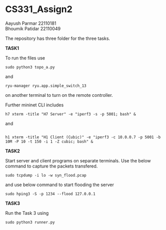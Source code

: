 # CS331_Assign2

Aayush Parmar 22110181  
Bhoumik Patidar 22110049

The repository has three folder for the three tasks.

**TASK1**

To run the files use 
```
sudo python3 topo_a.py
```
and 
```
ryu-manager ryu.app.simple_switch_13
``` 
on another terminal to turn on the remote controller.

Further mininet CLI includes
```
h7 xterm -title "H7 Server" -e "iperf3 -s -p 5001; bash" &
```
and 
```

h1 xterm -title "H1 Client (Cubic)" -e "iperf3 -c 10.0.0.7 -p 5001 -b 10M -P 10 -t 150 -i 1 -Z cubic; bash" &
```

**TASK2**

Start server and client programs on separate terminals. Use the below command to capture the packets transfered.
```
sudo tcpdump -i lo -w syn_flood.pcap
```
and use below command to start flooding the server
```
sudo hping3 -S -p 1234 --flood 127.0.0.1
```

**TASK3**

Run the Task 3 using 
```
sudo python3 runner.py
```